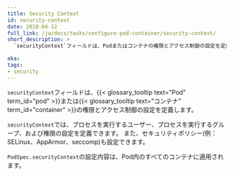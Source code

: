 ```yaml
---
title: Security Context
id: security-context
date: 2018-04-12
full_link: /ja/docs/tasks/configure-pod-container/security-context/
short_description: >
  `securityContext`フィールドは、Podまたはコンテナの権限とアクセス制御の設定を定義します。

aka: 
tags:
- security
---
```

 `securityContext`フィールドは、{{< glossary_tooltip text="Pod" term_id="pod" >}}または{{< glossary_tooltip text="コンテナ" term_id="container" >}}の権限とアクセス制御の設定を定義します。

<!--more-->

`securityContext`では、プロセスを実行するユーザー、プロセスを実行するグループ、および権限の設定を定義できます。
また、セキュリティポリシー(例：SELinux、AppArmor、seccomp)も設定できます。

`PodSpec.securityContext`の設定内容は、Pod内のすべてのコンテナに適用されます。
